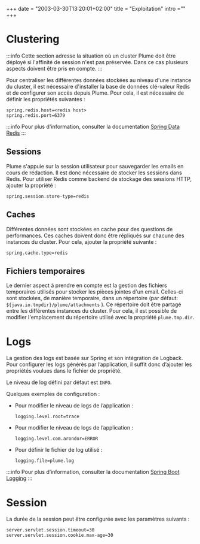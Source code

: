 +++
date = "2003-03-30T13:20:01+02:00"
title = "Exploitation"
intro =""
+++

# Clustering

:::info
Cette section adresse la situation où un cluster Plume doit être déployé si l'affinité de session n'est pas préservée. Dans ce cas plusieurs aspects doivent être pris en compte.
:::

Pour centraliser les différentes données stockées au niveau d'une instance du cluster, il est nécessaire d'installer la base de données clé-valeur Redis et de configurer son accès depuis Plume. Pour cela, il est nécessaire de définir les propriétés suivantes : 

```properties
spring.redis.host=<redis host>
spring.redis.port=6379
```
:::info
Pour plus d'information, consulter la documentation [Spring Data Redis](https://docs.spring.io/spring-data/data-redis/docs/current/reference/html/)
:::

## Sessions
Plume s'appuie sur la session utilisateur pour sauvegarder les emails en cours de rédaction. Il est donc nécessaire de stocker les sessions dans Redis. Pour utiliser Redis comme backend de stockage des sessions HTTP, ajouter la propriété :  

```properties
spring.session.store-type=redis
```

## Caches
Différentes données sont stockées en cache pour des questions de performances. Ces caches doivent donc être répliqués sur chacune des instances du cluster. Pour cela, ajouter la propriété suivante :

```properties
spring.cache.type=redis
```

## Fichiers temporaires
Le dernier aspect à prendre en compte est la gestion des fichiers temporaires utilisés pour stocker les pièces jointes d'un email. Celles-ci sont stockées, de manière temporaire, dans un répertoire (par défaut: `${java.io.tmpdir}/plume/attachments` ).
Ce répertoire doit être partagé entre les différentes instances du cluster. Pour cela, il est possible de modifier l'emplacement du répertoire utilisé avec la propriété `plume.tmp.dir`. 

# Logs

La gestion des logs est basée sur Spring et son intégration de Logback. Pour configurer les logs générés par l’application, il suffit donc d’ajouter les propriétés voulues dans le fichier de propriété.

Le niveau de log défini par défaut est `INFO`.

Quelques exemples de configuration : 

* Pour modifier le niveau de logs de l’application : 

	```properties
	logging.level.root=trace
	```

* Pour modifier le niveau de logs de l’application : 

	```properties
	logging.level.com.arondor=ERROR
	```

* Pour définir le fichier de log utilisé : 

	```properties
	logging.file=plume.log	
	```


:::info
Pour plus d’information, consulter la documentation [Spring Boot Logging](https://docs.spring.io/spring-boot/docs/current/reference/html/howto-logging.html) 
:::


# Session

La durée de la session peut être configurée avec les paramètres suivants : 

```properties
server.servlet.session.timeout=30
server.servlet.session.cookie.max-age=30
```

